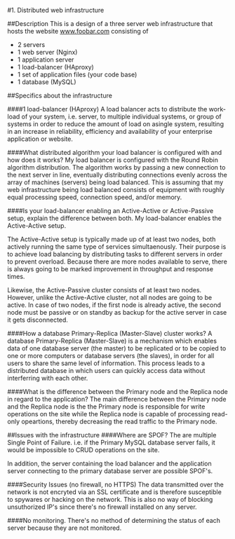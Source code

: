 #1. Distributed web infrastructure

##Description
This is a design of a three server web infrastructure that hosts the website www.foobar.com consisting of
* 2 servers
* 1 web server (Nginx)
* 1 application server
* 1 load-balancer (HAproxy)
* 1 set of application files (your code base)
* 1 database (MySQL)

##Specifics about the infrastructure

####1 load-balancer (HAproxy)
A load balancer acts to distribute the work-load of your system, i.e. server, to multiple individual systems, or group of systems in order to reduce the amount of load on asingle system, resulting in an increase in reliability, efficiency and availability of your enterprise application or website.

####What distributed algorithm your load balancer is configured with and how does it works?
My load balancer is configured with the Round Robin algorithm distribution. The algorithm works by passing a new connection to the next server in line, eventually distributing connections evenly across the array of machines (servers) being load balanced. This is assuming that my web infrastructure being load balanced consists of equipment with roughly equal processing speed, connection speed, and/or memory.

####Is your load-balancer enabling an Active-Active or Active-Passive setup, explain the difference between both.
My load-balancer enables the Active-Active setup.

The Active-Active setup is typically made up of at least two nodes, both actively running the same type of services simultaenously. Their purpose is to achieve load balancing by distributing tasks to different servers in order to prevent overload. Because there are more nodes available to serve, there is always going to be marked improvement in throughput and response times.

Likewise, the Active-Passive cluster consists of at least two nodes. However, unlike the Active-Active cluster, not all nodes are going to be active. In case of two nodes, if the first node is already active, the second node must be passive or on standby as backup for the active server in case it gets disconnected.

####How a database Primary-Replica (Master-Slave) cluster works?
A database Primary-Replica (Master-Slave) is a mechanism which enables data of one database server (the master) to be replicated or to be copied to one or more computers or database servers (the slaves), in order for all users to share the same level of information. This process leads to a distributed database in which users can quickly access data without interferring with each other.

####What is the difference between the Primary node and the Replica node in regard to the application?
The main difference between the Primary node and the Replica node is the the Primary node is responsible for write operations on the site while the Replica node is capable of processing read-only opeartions, thereby decreasing the read traffic to the Primary node.

##Issues with the infrastructure
####Where are SPOF?
The are multiple Single Point of Failure. i.e. if the Primary MySQL database server fails, it would be impossible to CRUD operations on the site.

In addition, the server containing the load balancer and the application server connecting to the primary database server are possible SPOF's.

####Security Issues (no firewall, no HTTPS)
The data transmitted over the network is not encryted via an SSL certificate and is therefore susceptible to spywares or hacking on the network. This is also no way of blocking unsuthorized IP's since there's no firewall installed on any server.

####No monitoring.
There's no method of determining the status of each server because they are not monitored.
